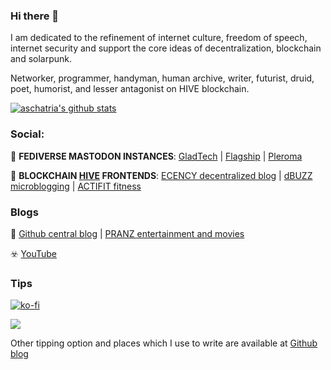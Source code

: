 ### Hi there 👋

I am dedicated to the refinement of internet culture, freedom of speech, internet security and support the core ideas of decentralization, blockchain and solarpunk. 

Networker, programmer, handyman, human archive, writer, futurist, druid, poet, humorist, and lesser antagonist on HIVE blockchain.

[![aschatria's github stats](https://github-readme-stats.vercel.app/api?username=aschatria)](https://github.com/anuraghazra/github-readme-stats)

### Social: 

💬   <b>FEDIVERSE MASTODON INSTANCES</b>: <a title="GladTech Social " rel="me" href="https://gladtech.social/@aschatria">GladTech</a> | <a title="Mastodon Social " rel="me" href="https://gladtech.social/@aschatria">Flagship</a> | <a title="Pleroma Mastodon Tech " rel="me" href="https://gladtech.social/@aschatria">Pleroma</a> <br>

💬 <b>BLOCKCHAIN <a href="https://hive.io">HIVE</a> FRONTENDS</b>: <a title="Ecency" href="https://ecency.com/@aschatria/posts">ECENCY decentralized blog</a> | <a title="dBuzz" href="https://d.buzz/profile/@aschatria">dBUZZ microblogging</a> | <a title="Actifit - fitness tracker" href="https://actifit.io/aschatria">ACTIFIT fitness</a>


### Blogs 

📕  <a title="Github central blog and portfolio" href="https://aschatria.github.io/">Github central blog</a> |  <a title="PranzEU movie review website" href="https://pranz.eu/">PRANZ entertainment and movies</a> 

☣️  [YouTube](https://www.youtube.com/@aschatria)




### Tips 

[![ko-fi](https://ko-fi.com/img/githubbutton_sm.svg)](https://ko-fi.com/X7X51B49S)

<a href="https://liberapay.com/aschatria/donate"><img src="https://img.shields.io/liberapay/receives/aschatria.svg?logo=liberapay"></a>

Other tipping option and places which I use to write are available at <a title="Github central blog and portfolio" href="https://aschatria.github.io/">Github blog</a>


 
<!--
**aschatria/aschatria** is a ✨ _special_ ✨ repository because its `README.md` (this file) appears on your GitHub profile.

Here are some ideas to get you started:

- 🔭 I’m currently working on ...
- 🌱 I’m currently learning ...
- 👯 I’m looking to collaborate on ...
- 🤔 I’m looking for help with ...
- 💬 Ask me about ...
- 📫 How to reach me: ...
- 😄 Pronouns: ...
- ⚡ Fun fact: ...
-->
